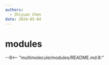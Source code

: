 ```yaml
---
authors:
  - Zhiyuan Chen
date: 2024-05-04
---
```


# modules

--8<-- "multimolecule/modules/README.md:8:"
